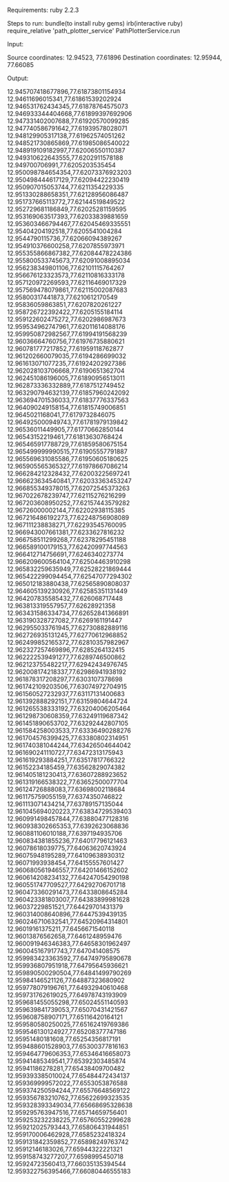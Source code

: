 Requirements:
	ruby 2.2.3

Steps to run:
	bundle(to install ruby gems)
	irb(interactive ruby)
	require_relative 'path_plotter_service'
	PathPlotterService.run


Input:

Source coordinates: 12.94523, 77.61896
Destination coordinates: 12.95944, 77.66085

Output:

12.945707418677896,77.61873801154934
12.94611696015341,77.61861539202924
12.946531762434345,77.61878764575073
12.946933344404668,77.61899397692906
12.947331402007688,77.61920570099285
12.947740586791642,77.61939578028071
12.948129905317138,77.61962574051262
12.948521730865869,77.61985086540022
12.948919109182997,77.62006550110387
12.949310622643555,77.6202911578188
12.949700706991,77.6205203535454
12.950098784654354,77.62073376923203
12.950498444617129,77.62094422230419
12.950907015053744,77.6211354229335
12.951330288658351,77.62128956086487
12.951737665113772,77.62144519849522
12.952729681186849,77.62025281159595
12.953169063517393,77.62033839881659
12.953603466794467,77.62045469335551
12.95404204192518,77.6205541004284
12.9544790115736,77.62066094389267
12.954910376600258,77.6207855973971
12.955355866867382,77.62084478224386
12.955800533745673,77.62091008895034
12.956238349801106,77.62101115764267
12.956676123323573,77.62110816333178
12.957120972269593,77.62116469017329
12.957569478079861,77.62115002087683
12.95800317441873,77.6210612170549
12.95836059863851,77.6207820261227
12.958726722392422,77.6205155184114
12.959122602475272,77.6202986987673
12.959534962747961,77.62011614088176
12.959950872982567,77.61994191568239
12.96036664760756,77.61976735880621
12.960781777217852,77.61959118762877
12.961202660079035,77.6194286699032
12.961613071077235,77.61924202927386
12.962028103706668,77.6190651362704
12.962451086196005,77.61890956513011
12.962873336332889,77.6187512749452
12.963290794632139,77.61857960242092
12.963694701536033,77.61837776337563
12.964090249158154,77.61815749006851
12.9645021168041,77.6179732846075
12.964925000949743,77.61781979139842
12.96536011449905,77.61770662850144
12.96543152219461,77.61813630768424
12.965465917788729,77.61859580675154
12.965499999990515,77.61905557791887
12.965569631085586,77.61950605180625
12.965905565365327,77.61978667086214
12.966284212328432,77.62003225697241
12.966623634540841,77.62033363453247
12.966855349378015,77.62072545373263
12.967022678239747,77.62115276216299
12.967203608950252,77.62157443579282
12.96726000002144,77.62202938115385
12.967216486192273,77.62248756908089
12.967111238838271,77.62293545760095
12.966943007661381,77.6233627816232
12.966758511299268,77.62378295451188
12.966589100179153,77.62420997744563
12.966412714756691,77.6246340273774
12.966209600564104,77.62504463910298
12.965832259635949,77.62528221869444
12.965422299094454,77.62547077294302
12.965012183880438,77.62565890808037
12.964605139230926,77.62585351131449
12.964207835585432,77.626068717448
12.963813319557957,77.62628921358
12.963431586334734,77.62652841366891
12.963190328727082,77.6269161191447
12.962955033761945,77.62730882889116
12.962726935131245,77.62770612968852
12.962499852165372,77.62810357982967
12.962327257469896,77.6285264132415
12.962222539491277,77.6289746500862
12.962123755482217,77.62942434976745
12.962008174218337,77.62986941938192
12.961878317208297,77.6303107378698
12.961742109203506,77.63074972704915
12.961560527232937,77.63117131400683
12.961392888292151,77.63159804644724
12.961265538333192,77.63204006205464
12.961298730608359,77.63249119687342
12.961451890653702,77.63292442807105
12.961584258003533,77.63336490288276
12.961704576399425,77.63380802314951
12.961740381044244,77.63426504644042
12.961690241110727,77.63472313175943
12.961619293884251,77.63517817766322
12.96152234185459,77.63562829074382
12.961405181230413,77.63607288923652
12.961319166538322,77.63652500077704
12.96124726888083,77.63698002118684
12.961175759055159,77.6374350746822
12.961113071434214,77.63789157135044
12.961045694020223,77.63834729539403
12.960991498457844,77.63880477128316
12.960938302665353,77.6392623068836
12.960881106010188,77.6397194935706
12.960834381855236,77.64017796121463
12.96078618039775,77.64063620743924
12.96075948195289,77.64109638930312
12.96071993938454,77.64155557601427
12.960680561946557,77.64201466152602
12.960614208234132,77.64247054290198
12.960551747709527,77.64292706701718
12.960473360291473,77.6433808645284
12.960423381803007,77.64383899981628
12.96037229851521,77.64429701431379
12.960314008640896,77.6447539439135
12.960246710632541,77.64520964314801
12.96019161375211,77.6456671540118
12.96013876562658,77.6461248959476
12.960091946346383,77.64658301962497
12.960045167917743,77.647041408575
12.959983423363592,77.64749795890678
12.959936807951918,77.64795645936621
12.959890500290504,77.64841499790269
12.95984146521126,77.64887323680902
12.959778079196761,77.64932940610468
12.959731762619025,77.64978743193909
12.959681455055298,77.65024551140593
12.959639841739053,77.65070431421567
12.959608758907171,77.65116420164121
12.959580580250025,77.65162419769386
12.959546130124927,77.65208377747186
12.95951480181608,77.65254356817191
12.959488601528903,77.65300377816163
12.959464779606353,77.65346416658073
12.95941485349541,77.65392303485874
12.95941186278281,77.65438409700482
12.959393385010024,77.65484472434137
12.959369999572022,77.6553053876588
12.959374250594244,77.65576648569122
12.959356783210762,77.65622699323535
12.959328393349034,77.65668695328638
12.959295763947516,77.65714659756401
12.959253232238225,77.65760552299628
12.959212025793443,77.65806431944851
12.959170006462928,77.6585232418324
12.959131842359852,77.65898249763742
12.95912146183026,77.65944322221321
12.959158743277207,77.6598995450718
12.95924723560413,77.66035135394544
12.959322756395466,77.66080446555183